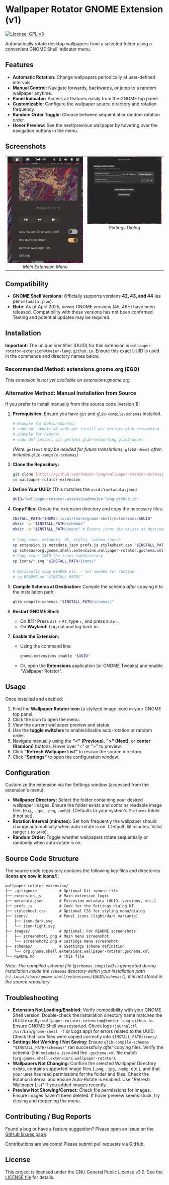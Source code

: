 # Wallpaper Rotator GNOME Extension (v1)

[![License: GPL v3](https://img.shields.io/badge/License-GPLv3-blue.svg)](https://www.gnu.org/licenses/gpl-3.0)

Automatically rotate desktop wallpapers from a selected folder using a convenient GNOME Shell indicator menu.

## Features

* **Automatic Rotation:** Change wallpapers periodically at user-defined intervals.
* **Manual Control:** Navigate forwards, backwards, or jump to a random wallpaper anytime.
* **Panel Indicator:** Access all features easily from the GNOME top panel.
* **Customizable:** Configure the wallpaper source directory and rotation frequency.
* **Random Order Toggle:** Choose between sequential or random rotation order.
* **Hover Preview:** See the next/previous wallpaper by hovering over the navigation buttons in the menu.

## Screenshots

<table>
  <tr>
    <td align="center" valign="top">
      <img src="https://raw.githubusercontent.com/tmeier-lang/wallpaper-rotator-extension/main/images/screenshot1.png" alt="Main Extension Menu" width="350">
      <br>
      <em>Main Extension Menu</em>
    </td>
    <td align="center" valign="top">
      <img src="https://raw.githubusercontent.com/tmeier-lang/wallpaper-rotator-extension/main/images/screenshot2.png" alt="Settings Dialog" width="350">
      <br>
      <em>Settings Dialog</em>
    </td>
  </tr>
</table>

## Compatibility

* **GNOME Shell Versions:** Officially supports versions **42, 43, and 44** (as per `metadata.json`).
* **Note:** As of April 2025, newer GNOME versions (45, 46+) have been released. Compatibility with these versions has not been confirmed. Testing and potential updates may be required.

## Installation

**Important:** The unique identifier (UUID) for this extension is `wallpaper-rotator-extension@tmeier-lang.github.io`. Ensure this exact UUID is used in the commands and directory names below.

### Recommended Method: extensions.gnome.org (EGO)

*This extension is not yet available on extensions.gnome.org.*

### Alternative Method: Manual Installation from Source

If you prefer to install manually from this source code (version 1):

1.  **Prerequisites:** Ensure you have `git` and `glib-compile-schemas` installed.
    ```bash
    # Example for Debian/Ubuntu:
    # sudo apt update && sudo apt install git gettext glib-networking
    # Example for Fedora:
    # sudo dnf install git gettext glib-networking glib2-devel
    ```
    *(Note: `gettext` may be needed for future translations; `glib2-devel` often includes `glib-compile-schemas`)*

2.  **Clone the Repository:**
    ```bash
    git clone [https://github.com/tmeier-lang/wallpaper-rotator-extension.git](https://github.com/tmeier-lang/wallpaper-rotator-extension.git)
    cd wallpaper-rotator-extension
    ```

3.  **Define Your UUID:** (This matches the `uuid` in `metadata.json`)
    ```bash
    UUID="wallpaper-rotator-extension@tmeier-lang.github.io"
    ```

4.  **Copy Files:** Create the extension directory and copy the necessary files:
    ```bash
    INSTALL_PATH="$HOME/.local/share/gnome-shell/extensions/$UUID"
    mkdir -p "$INSTALL_PATH/schemas"
    mkdir -p "$INSTALL_PATH/icons" # Ensure icons dir exists at destination

    # Copy code, metadata, UI, styles, schema source
    cp extension.js metadata.json prefs.js stylesheet.css "$INSTALL_PATH/"
    cp schemas/org.gnome.shell.extensions.wallpaper-rotator.gschema.xml "$INSTALL_PATH/schemas/"
    # Copy icons INTO the icons subdirectory
    cp icons/*.svg "$INSTALL_PATH/icons/"

    # Optionally copy README etc. - not needed for runtime
    # cp README.md "$INSTALL_PATH/"
    ```

5.  **Compile Schema at Destination:** Compile the schema *after* copying it to the installation path.
    ```bash
    glib-compile-schemas "$INSTALL_PATH/schemas/"
    ```

6.  **Restart GNOME Shell:**
    * On **X11:** Press `Alt` + `F2`, type `r`, and press `Enter`.
    * On **Wayland:** Log out and log back in.

7.  **Enable the Extension:**
    * Using the command line:
        ```bash
        gnome-extensions enable "$UUID"
        ```
    * Or, open the **Extensions** application (or GNOME Tweaks) and enable "Wallpaper Rotator".

## Usage

Once installed and enabled:

1.  Find the **Wallpaper Rotator icon** (a stylized image icon) in your GNOME top panel.
2.  Click the icon to open the menu.
3.  View the current wallpaper preview and status.
4.  Use the **toggle switches** to enable/disable auto-rotation or random order.
5.  Navigate manually using the **"<" (Previous)**, **">" (Next)**, or **center (Random)** buttons. Hover over "<" or ">" to preview.
6.  Click **"Refresh Wallpaper List"** to rescan the source directory.
7.  Click **"Settings"** to open the configuration window.

## Configuration

Customize the extension via the Settings window (accessed from the extension's menu):

* **Wallpaper Directory:** Select the folder containing your desired wallpaper images. Ensure the folder exists and contains readable image files (e.g., `.jpg`, `.png`, `.webp`). (Defaults to your system's `Pictures` folder if not set).
* **Rotation Interval (minutes):** Set how frequently the wallpaper should change automatically when auto-rotate is on. (Default: `60` minutes. Valid range: `1` to `1440`).
* **Random Order:** Toggle whether wallpapers rotate sequentially or randomly when auto-rotate is on.

## Source Code Structure

The source code repository contains the following key files and directories (**icons are now in icons/**):

```
wallpaper-rotator-extension/
├── .gitignore          # Optional Git ignore file
├── extension.js        # Main extension logic
├── metadata.json       # Extension metadata (UUID, versions, etc.)
├── prefs.js            # Code for the Settings dialog UI
├── stylesheet.css      # Optional CSS for styling menu/dialog
├── icons/              # Panel icons (light/dark variants)
│   ├── icon-dark.svg
│   └── icon-light.svg
├── images/             # Optional: For README screenshots
│   ├── screenshot1.png # Main menu screenshot
│   └── screenshot2.png # Settings menu screenshot
├── schemas/            # GSettings schema definition
│   └── org.gnome.shell.extensions.wallpaper-rotator.gschema.xml
└── README.md           # This file
```

*Note: The compiled schema file (`gschemas.compiled`) is generated during installation inside the `schemas` directory within your installation path (`~/.local/share/gnome-shell/extensions/$UUID/schemas/`), it is not stored in the source repository.*

## Troubleshooting

* **Extension Not Loading/Enabled:** Verify compatibility with your GNOME Shell version. Double-check the installation directory name matches the UUID exactly: `wallpaper-rotator-extension@tmeier-lang.github.io`. Ensure GNOME Shell was restarted. Check logs (`journalctl /usr/bin/gnome-shell -f` or Logs app) for errors related to the UUID. Check that icon files were copied correctly into `$INSTALL_PATH/icons/`.
* **Settings Not Working / Not Saving:** Ensure `glib-compile-schemas "$INSTALL_PATH/schemas/"` ran successfully *after* copying files. Verify the schema ID in `metadata.json` and the `.gschema.xml` file match (`org.gnome.shell.extensions.wallpaper-rotator`).
* **Wallpapers Not Changing:** Confirm the selected Wallpaper Directory exists, contains supported image files (`.png`, `.jpg`, `.webp`, etc.), and that your user has read permissions for the folder and files. Check the Rotation Interval and ensure Auto-Rotate is enabled. Use "Refresh Wallpaper List" if you added images recently.
* **Preview Not Showing/Correct:** Check file permissions for images. Ensure images haven't been deleted. If hover preview seems stuck, try closing and reopening the menu.

## Contributing / Bug Reports

Found a bug or have a feature suggestion? Please open an issue on the [GitHub Issues page](https://github.com/tmeier-lang/wallpaper-rotator-extension/issues).

Contributions are welcome! Please submit pull requests via GitHub.

## License

This project is licensed under the GNU General Public License v3.0. See the [LICENSE file](https://www.gnu.org/licenses/gpl-3.0.en.html) for details.